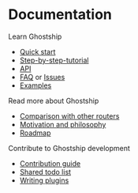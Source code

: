 # Documentation

Learn Ghostship
- [Quick start](quick-start.md)
- [Step-by-step-tutorial](tutorial.md)
- [API](api.md)
- [FAQ](faq.md) or [Issues](#)
- [Examples](../examples)

Read more about Ghostship
- [Comparison with other routers](comparison.md)
- [Motivation and philosophy](philosophy.md)
- [Roadmap](roadmap.md)

Contribute to Ghostship development
- [Contribution guide](contribution.md)
- [Shared todo list](todo.md)
- [Writing plugins](plugins.md)
